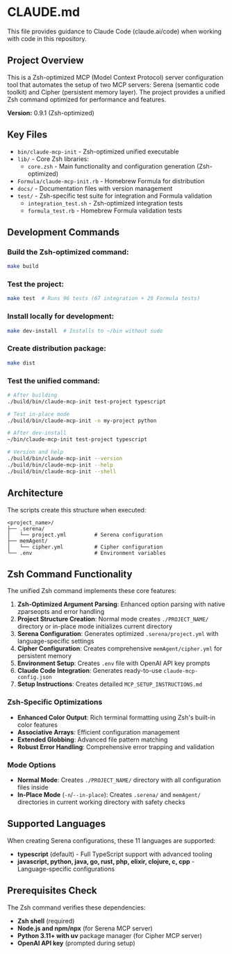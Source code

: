 # CLAUDE.md

This file provides guidance to Claude Code (claude.ai/code) when working with code in this repository.

## Project Overview

This is a Zsh-optimized MCP (Model Context Protocol) server configuration tool that automates the setup of two MCP servers: Serena (semantic code toolkit) and Cipher (persistent memory layer). The project provides a unified Zsh command optimized for performance and features.

**Version:** 0.9.1 (Zsh-optimized)

## Key Files

- `bin/claude-mcp-init` - Zsh-optimized unified executable
- `lib/` - Core Zsh libraries:
  - `core.zsh` - Main functionality and configuration generation (Zsh-optimized)
- `Formula/claude-mcp-init.rb` - Homebrew Formula for distribution
- `docs/` - Documentation files with version management
- `test/` - Zsh-specific test suite for integration and Formula validation
  - `integration_test.sh` - Zsh-optimized integration tests
  - `formula_test.rb` - Homebrew Formula validation tests

## Development Commands

### Build the Zsh-optimized command:
```zsh
make build
```

### Test the project:
```zsh
make test  # Runs 96 tests (67 integration + 29 Formula tests)
```

### Install locally for development:
```zsh
make dev-install  # Installs to ~/bin without sudo
```

### Create distribution package:
```zsh
make dist
```

### Test the unified command:
```zsh
# After building
./build/bin/claude-mcp-init test-project typescript

# Test in-place mode
./build/bin/claude-mcp-init -n my-project python

# After dev-install
~/bin/claude-mcp-init test-project typescript

# Version and help
./build/bin/claude-mcp-init --version
./build/bin/claude-mcp-init --help
./build/bin/claude-mcp-init --shell
```

## Architecture

The scripts create this structure when executed:
```
<project_name>/
├── .serena/
│   └── project.yml         # Serena configuration
├── memAgent/
│   └── cipher.yml          # Cipher configuration
└── .env                    # Environment variables
```

## Zsh Command Functionality

The unified Zsh command implements these core features:
1. **Zsh-Optimized Argument Parsing**: Enhanced option parsing with native zparseopts and error handling
2. **Project Structure Creation**: Normal mode creates `./PROJECT_NAME/` directory or in-place mode initializes current directory
3. **Serena Configuration**: Generates optimized `.serena/project.yml` with language-specific settings
4. **Cipher Configuration**: Creates comprehensive `memAgent/cipher.yml` for persistent memory
5. **Environment Setup**: Creates `.env` file with OpenAI API key prompts
6. **Claude Code Integration**: Generates ready-to-use `claude-mcp-config.json`
7. **Setup Instructions**: Creates detailed `MCP_SETUP_INSTRUCTIONS.md`

### Zsh-Specific Optimizations
- **Enhanced Color Output**: Rich terminal formatting using Zsh's built-in color features
- **Associative Arrays**: Efficient configuration management
- **Extended Globbing**: Advanced file pattern matching
- **Robust Error Handling**: Comprehensive error trapping and validation

### Mode Options
- **Normal Mode**: Creates `./PROJECT_NAME/` directory with all configuration files inside
- **In-Place Mode** (`-n`/`--in-place`): Creates `.serena/` and `memAgent/` directories in current working directory with safety checks

## Supported Languages

When creating Serena configurations, these 11 languages are supported:
- **typescript** (default) - Full TypeScript support with advanced tooling
- **javascript, python, java, go, rust, php, elixir, clojure, c, cpp** - Language-specific configurations

## Prerequisites Check

The Zsh command verifies these dependencies:
- **Zsh shell** (required)
- **Node.js and npm/npx** (for Serena MCP server)
- **Python 3.11+ with uv** package manager (for Cipher MCP server)
- **OpenAI API key** (prompted during setup)